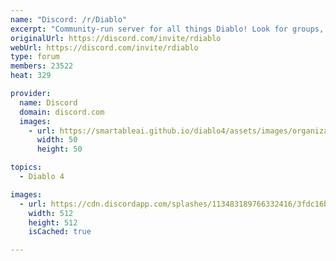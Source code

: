 ```yaml
---
name: "Discord: /r/Diablo"
excerpt: "Community-run server for all things Diablo! Look for groups, discuss builds, and speculate about future Diablo content."
originalUrl: https://discord.com/invite/rdiablo
webUrl: https://discord.com/invite/rdiablo
type: forum
members: 23522
heat: 329

provider:
  name: Discord
  domain: discord.com
  images:
    - url: https://smartableai.github.io/diablo4/assets/images/organizations/discord.com-50x50.jpg
      width: 50
      height: 50

topics:
  - Diablo 4

images:
  - url: https://cdn.discordapp.com/splashes/113483189766332416/3fdc16ba309af8ace05361e15aa540c3.jpg?size=512
    width: 512
    height: 512
    isCached: true

---
```



